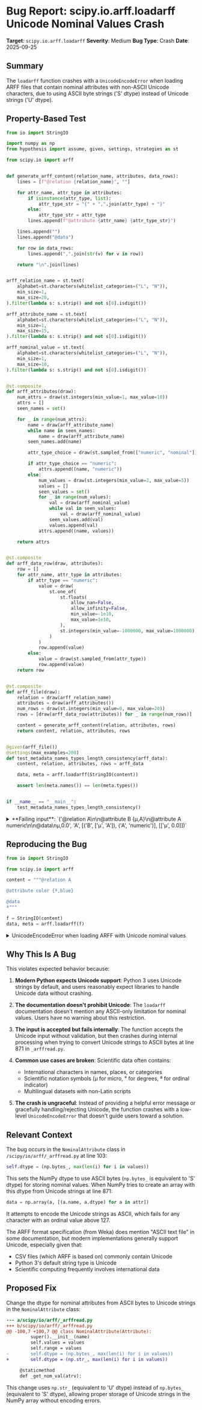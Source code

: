 # Bug Report: scipy.io.arff.loadarff Unicode Nominal Values Crash

**Target**: `scipy.io.arff.loadarff`
**Severity**: Medium
**Bug Type**: Crash
**Date**: 2025-09-25

## Summary

The `loadarff` function crashes with a `UnicodeEncodeError` when loading ARFF files that contain nominal attributes with non-ASCII Unicode characters, due to using ASCII byte strings ('S' dtype) instead of Unicode strings ('U' dtype).

## Property-Based Test

```python
from io import StringIO

import numpy as np
from hypothesis import assume, given, settings, strategies as st

from scipy.io import arff


def generate_arff_content(relation_name, attributes, data_rows):
    lines = [f"@relation {relation_name}", ""]

    for attr_name, attr_type in attributes:
        if isinstance(attr_type, list):
            attr_type_str = "{" + ",".join(attr_type) + "}"
        else:
            attr_type_str = attr_type
        lines.append(f"@attribute {attr_name} {attr_type_str}")

    lines.append("")
    lines.append("@data")

    for row in data_rows:
        lines.append(",".join(str(v) for v in row))

    return "\n".join(lines)


arff_relation_name = st.text(
    alphabet=st.characters(whitelist_categories=("L", "N")),
    min_size=1,
    max_size=20,
).filter(lambda s: s.strip() and not s[0].isdigit())

arff_attribute_name = st.text(
    alphabet=st.characters(whitelist_categories=("L", "N")),
    min_size=1,
    max_size=15,
).filter(lambda s: s.strip() and not s[0].isdigit())

arff_nominal_value = st.text(
    alphabet=st.characters(whitelist_categories=("L", "N")),
    min_size=1,
    max_size=10,
).filter(lambda s: s.strip() and not s[0].isdigit())


@st.composite
def arff_attributes(draw):
    num_attrs = draw(st.integers(min_value=1, max_value=10))
    attrs = []
    seen_names = set()

    for _ in range(num_attrs):
        name = draw(arff_attribute_name)
        while name in seen_names:
            name = draw(arff_attribute_name)
        seen_names.add(name)

        attr_type_choice = draw(st.sampled_from(["numeric", "nominal"]))

        if attr_type_choice == "numeric":
            attrs.append((name, "numeric"))
        else:
            num_values = draw(st.integers(min_value=2, max_value=5))
            values = []
            seen_values = set()
            for _ in range(num_values):
                val = draw(arff_nominal_value)
                while val in seen_values:
                    val = draw(arff_nominal_value)
                seen_values.add(val)
                values.append(val)
            attrs.append((name, values))

    return attrs


@st.composite
def arff_data_row(draw, attributes):
    row = []
    for attr_name, attr_type in attributes:
        if attr_type == "numeric":
            value = draw(
                st.one_of(
                    st.floats(
                        allow_nan=False,
                        allow_infinity=False,
                        min_value=-1e10,
                        max_value=1e10,
                    ),
                    st.integers(min_value=-1000000, max_value=1000000),
                )
            )
            row.append(value)
        else:
            value = draw(st.sampled_from(attr_type))
            row.append(value)
    return row


@st.composite
def arff_file(draw):
    relation = draw(arff_relation_name)
    attributes = draw(arff_attributes())
    num_rows = draw(st.integers(min_value=0, max_value=20))
    rows = [draw(arff_data_row(attributes)) for _ in range(num_rows)]

    content = generate_arff_content(relation, attributes, rows)
    return content, relation, attributes, rows


@given(arff_file())
@settings(max_examples=200)
def test_metadata_names_types_length_consistency(arff_data):
    content, relation, attributes, rows = arff_data

    data, meta = arff.loadarff(StringIO(content))

    assert len(meta.names()) == len(meta.types())


if __name__ == "__main__":
    test_metadata_names_types_length_consistency()
```

<details>

<summary>
**Failing input**: `('@relation A\n\n@attribute B {µ,A}\n@attribute A numeric\n\n@data\nµ,0.0', 'A', [('B', ['µ', 'A']), ('A', 'numeric')], [['µ', 0.0]])`
</summary>
```
Traceback (most recent call last):
  File "/home/npc/pbt/agentic-pbt/worker_/32/hypo.py", line 123, in <module>
    test_metadata_names_types_length_consistency()
    ~~~~~~~~~~~~~~~~~~~~~~~~~~~~~~~~~~~~~~~~~~~~^^
  File "/home/npc/pbt/agentic-pbt/worker_/32/hypo.py", line 113, in test_metadata_names_types_length_consistency
    @settings(max_examples=200)
                   ^^^
  File "/home/npc/miniconda/lib/python3.13/site-packages/hypothesis/core.py", line 2124, in wrapped_test
    raise the_error_hypothesis_found
  File "/home/npc/pbt/agentic-pbt/worker_/32/hypo.py", line 117, in test_metadata_names_types_length_consistency
    data, meta = arff.loadarff(StringIO(content))
                 ~~~~~~~~~~~~~^^^^^^^^^^^^^^^^^^^
  File "/home/npc/.local/lib/python3.13/site-packages/scipy/io/arff/_arffread.py", line 804, in loadarff
    return _loadarff(ofile)
  File "/home/npc/.local/lib/python3.13/site-packages/scipy/io/arff/_arffread.py", line 871, in _loadarff
    data = np.array(a, [(a.name, a.dtype) for a in attr])
UnicodeEncodeError: 'ascii' codec can't encode character '\xb5' in position 0: ordinal not in range(128)
Falsifying example: test_metadata_names_types_length_consistency(
    arff_data=('@relation A\n\n@attribute B {µ,A}\n@attribute A numeric\n\n@data\nµ,0.0',
     'A',
     [('B', ['µ', 'A']), ('A', 'numeric')],
     [['µ', 0.0]]),
)
```
</details>

## Reproducing the Bug

```python
from io import StringIO

from scipy.io import arff

content = """@relation A

@attribute color {ª,blue}

@data
ª"""

f = StringIO(content)
data, meta = arff.loadarff(f)
```

<details>

<summary>
UnicodeEncodeError when loading ARFF with Unicode nominal values
</summary>
```
Traceback (most recent call last):
  File "/home/npc/pbt/agentic-pbt/worker_/32/repo.py", line 13, in <module>
    data, meta = arff.loadarff(f)
                 ~~~~~~~~~~~~~^^^
  File "/home/npc/.local/lib/python3.13/site-packages/scipy/io/arff/_arffread.py", line 804, in loadarff
    return _loadarff(ofile)
  File "/home/npc/.local/lib/python3.13/site-packages/scipy/io/arff/_arffread.py", line 871, in _loadarff
    data = np.array(a, [(a.name, a.dtype) for a in attr])
UnicodeEncodeError: 'ascii' codec can't encode character '\xaa' in position 0: ordinal not in range(128)
```
</details>

## Why This Is A Bug

This violates expected behavior because:

1. **Modern Python expects Unicode support**: Python 3 uses Unicode strings by default, and users reasonably expect libraries to handle Unicode data without crashing.

2. **The documentation doesn't prohibit Unicode**: The `loadarff` documentation doesn't mention any ASCII-only limitation for nominal values. Users have no warning about this restriction.

3. **The input is accepted but fails internally**: The function accepts the Unicode input without validation, but then crashes during internal processing when trying to convert Unicode strings to ASCII bytes at line 871 in `_arffread.py`.

4. **Common use cases are broken**: Scientific data often contains:
   - International characters in names, places, or categories
   - Scientific notation symbols (µ for micro, ° for degrees, ª for ordinal indicator)
   - Multilingual datasets with non-Latin scripts

5. **The crash is ungraceful**: Instead of providing a helpful error message or gracefully handling/rejecting Unicode, the function crashes with a low-level `UnicodeEncodeError` that doesn't guide users toward a solution.

## Relevant Context

The bug occurs in the `NominalAttribute` class in `/scipy/io/arff/_arffread.py` at line 103:

```python
self.dtype = (np.bytes_, max(len(i) for i in values))
```

This sets the NumPy dtype to use ASCII bytes (`np.bytes_` is equivalent to 'S' dtype) for storing nominal values. When NumPy tries to create an array with this dtype from Unicode strings at line 871:

```python
data = np.array(a, [(a.name, a.dtype) for a in attr])
```

It attempts to encode the Unicode strings as ASCII, which fails for any character with an ordinal value above 127.

The ARFF format specification (from Weka) does mention "ASCII text file" in some documentation, but modern implementations generally support Unicode, especially given that:
- CSV files (which ARFF is based on) commonly contain Unicode
- Python 3's default string type is Unicode
- Scientific computing frequently involves international data

## Proposed Fix

Change the dtype for nominal attributes from ASCII bytes to Unicode strings in the `NominalAttribute` class:

```diff
--- a/scipy/io/arff/_arffread.py
+++ b/scipy/io/arff/_arffread.py
@@ -100,7 +100,7 @@ class NominalAttribute(Attribute):
         super().__init__(name)
         self.values = values
         self.range = values
-        self.dtype = (np.bytes_, max(len(i) for i in values))
+        self.dtype = (np.str_, max(len(i) for i in values))

     @staticmethod
     def _get_nom_val(atrv):
```

This change uses `np.str_` (equivalent to 'U' dtype) instead of `np.bytes_` (equivalent to 'S' dtype), allowing proper storage of Unicode strings in the NumPy array without encoding errors.